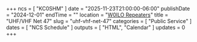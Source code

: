 +++
ncs = [ "KC0SHM" ]
date = "2025-11-23T21:00:00-06:00"
publishDate = "2024-12-01"
endTime = ""
location = "[W0ILO Repeaters](/radios/)"
title = "UHF/VHF Net 47"
slug = "uhf-vhf-net-47"
categories = [ "Public Service" ]
dates = [ "NCS Schedule" ]
outputs = [ "HTML", "Calendar" ]
updates = 0
+++
